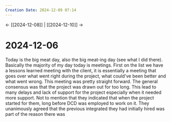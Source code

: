 ```yaml
---
Creation Date: 2024-12-09 07:14
---
```


<- [[2024-12-08]] | [[2024-12-10]]  ->

# 2024-12-06
Today is the big meat day, also the big meat-ing day (see what I did there). Basically the majority of my day today is meetings. First on the list we have a lessons learned meeting with the client, it is essentially a meeting that goes over what went right during the project, what could've been better and what went wrong. This meeting was pretty straight forward. The general consensus was that the project was drawn out for too long. This lead to many delays and lack of support for the project especially when it needed more support. Not to mention that they indicated that when the project started for them, long before DCD was employed to work on it. They unanimously agreed that the previous integrated they had initially hired was part of the reason there was 